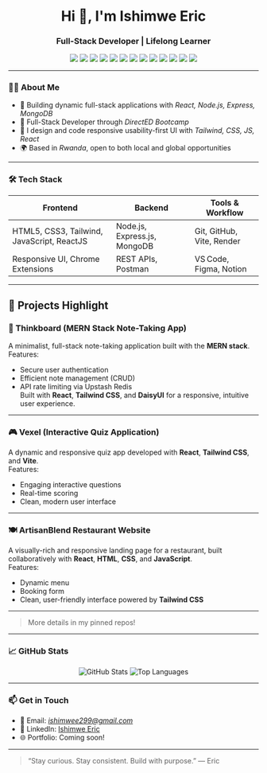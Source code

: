 <h1 align="center">Hi 👋, I'm Ishimwe Eric</h1>
<h3 align="center">Full-Stack Developer | Lifelong Learner</h3>

<p align="center">
  <img src="https://img.shields.io/badge/Code-JavaScript-yellow?style=for-the-badge&logo=javascript" />
  <img src="https://img.shields.io/badge/Code-ReactJS-blue?style=for-the-badge&logo=react" />
  <img src="https://img.shields.io/badge/Backend-Node.js-green?style=for-the-badge&logo=node.js" />
  <img src="https://img.shields.io/badge/Backend-Express.js-lightgrey?style=for-the-badge&logo=express" />
  <img src="https://img.shields.io/badge/Database-MongoDB-4ea94b?style=for-the-badge&logo=mongodb" />
  <img src="https://img.shields.io/badge/Style-TailwindCSS-38B2AC?style=for-the-badge&logo=tailwind-css" />
  <img src="https://img.shields.io/badge/Style-CSS3-264de4?style=for-the-badge&logo=css3&logoColor=white" />
  <img src="https://img.shields.io/badge/Markup-HTML5-E34F26?style=for-the-badge&logo=html5&logoColor=white" />
  <img src="https://img.shields.io/badge/API-Postman-orange?style=for-the-badge&logo=postman" />
  <img src="https://img.shields.io/badge/Tool-Git-orange?style=for-the-badge&logo=git" />
  <img src="https://img.shields.io/badge/Repo-GitHub-black?style=for-the-badge&logo=github" />
  <img src="https://img.shields.io/badge/Design-Figma-red?style=for-the-badge&logo=figma" />
  <img src="https://img.shields.io/badge/Editor-VS%20Code-blue?style=for-the-badge&logo=visual-studio-code" />
</p>

---

### 👨‍💻 About Me

- 🌱 Building dynamic full-stack applications with *React, Node.js, Express, MongoDB*
- 💼 Full-Stack Developer through *DirectED Bootcamp*
- 🔧 I design and code responsive usability-first UI with *Tailwind, CSS, JS, React*
- 🌍 Based in *Rwanda*, open to both local and global opportunities

---

### 🛠 Tech Stack

| Frontend                          | Backend                      | Tools & Workflow         |
|-----------------------------------|------------------------------|--------------------------|
| HTML5, CSS3, Tailwind, JavaScript, ReactJS | Node.js, Express.js, MongoDB | Git, GitHub, Vite, Render |
| Responsive UI, Chrome Extensions  | REST APIs, Postman           | VS Code, Figma, Notion   |

---

## 🚀 Projects Highlight

### 🧠 Thinkboard (MERN Stack Note-Taking App)
A minimalist, full-stack note-taking application built with the **MERN stack**.  
Features:
- Secure user authentication
- Efficient note management (CRUD)
- API rate limiting via Upstash Redis  
Built with **React**, **Tailwind CSS**, and **DaisyUI** for a responsive, intuitive user experience.

---

### 🎮 Vexel (Interactive Quiz Application)
A dynamic and responsive quiz app developed with **React**, **Tailwind CSS**, and **Vite**.  
Features:
- Engaging interactive questions
- Real-time scoring
- Clean, modern user interface

---

### 🍽 ArtisanBlend Restaurant Website
A visually-rich and responsive landing page for a restaurant, built collaboratively with **React**, **HTML**, **CSS**, and **JavaScript**.  
Features:
- Dynamic menu
- Booking form
- Clean, user-friendly interface powered by **Tailwind CSS**

---

> More details in my pinned repos!

---

### 📈 GitHub Stats

<p align="center">
  <img src="https://github-readme-stats.vercel.app/api?username=Ishimweric&show_icons=true&theme=radical" alt="GitHub Stats" />
  <img src="https://github-readme-stats.vercel.app/api/top-langs/?username=Ishimweric&layout=compact&theme=radical" alt="Top Languages" />
</p>

---

### 📫 Get in Touch

- 📧 Email: *ishimwee299@gmail.com*
- 💼 LinkedIn: [Ishimwe Eric](https://www.linkedin.com/in/ishimweric/)
- 🌐 Portfolio: Coming soon!

---

> “Stay curious. Stay consistent. Build with purpose.” — Eric
